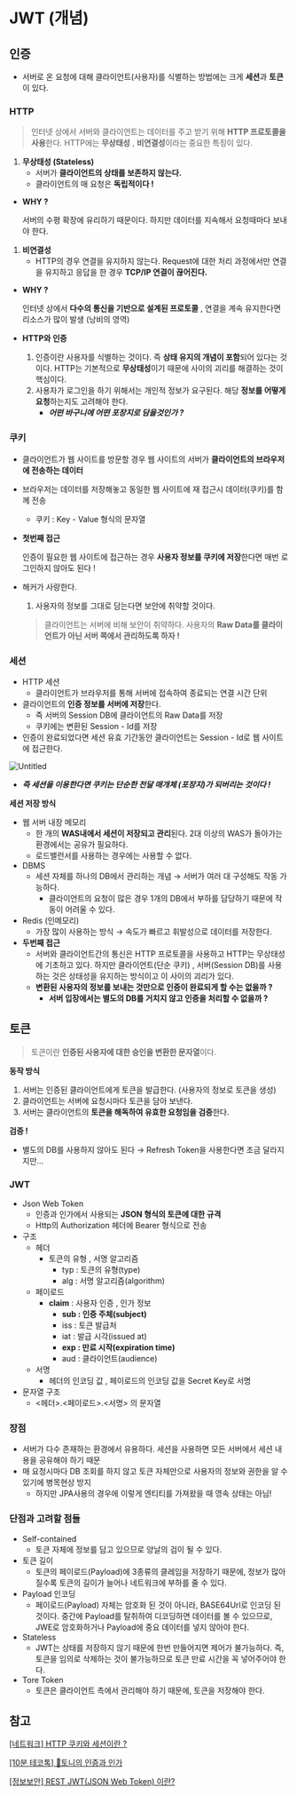 # JWT (개념)

## 인증

- 서버로 온 요청에 대해 클라이언트(사용자)를 식별하는 방법에는 크게 **세션**과 **토큰**이 있다.

### HTTP

> 인터넷 상에서 서버와 클라이언트는 데이터를 주고 받기 위해 **HTTP 프로토콜을 사용**한다. HTTP에는 **무상태성** , **비연결성**이라는 중요한 특징이 있다.
>
1. **무상태성 (Stateless)**
    - 서버가 **클라이언트의 상태를 보존하지 않는다.**
    - 클라이언트의 매 요청은 **독립적이다 !**
- **WHY ?**

  서버의 수평 확장에 유리하기 때문이다. 하지만 데이터를 지속해서 요청때마다 보내야 한다.

1. **비연결성**
    - HTTP의 경우 연결을 유지하지 않는다. Request에 대한 처리 과정에서만 연결을 유지하고 응답을 한 경우 **TCP/IP 연결이 끊어진다.**
- **WHY ?**

  인터넷 상에서 **다수의 통신을 기반으로 설계된 프로토콜** , 연결을 계속 유지한다면 리소스가 많이 발생 (낭비의 영역)

- **HTTP와 인증**
    1. 인증이란 사용자를 식별하는 것이다. 즉 **상태 유지의 개념이 포함**되어 있다는 것이다. HTTP는 기본적으로 **무상태성**이기 때문에 사이의 괴리를 해결하는 것이 핵심이다.
    2. 사용자가 로그인을 하기 위해서는 개인적 정보가 요구된다. 해당 **정보를 어떻게 요청**하는지도 고려해야 한다.
        - ***어떤 바구니에 어떤 포장지로 담을것인가 ?***

### 쿠키

- 클라이언트가 웹 사이트를 방문할 경우 웹 사이트의 서버가 **클라이언트의 브라우저에 전송하는 데이터**
- 브라우저는 데이터를 저장해놓고 동일한 웹 사이트에 재 접근시 데이터(쿠키)를 함께 전송
    - 쿠키 : Key - Value 형식의 문자열
- **첫번째 접근**

  인증이 필요한 웹 사이트에 접근하는 경우 **사용자 정보를 쿠키에 저장**한다면 매번 로그인하지 않아도 된다 !

- 해커가 사랑한다.
    1. 사용자의 정보를 그대로 담는다면 보안에 취약할 것이다.

  > 클라이언트는 서버에 비해 보안이 취약하다. 사용자의 **Raw Data를 클라이언트가 아닌 서버 쪽에서 관리하도록 하자 !**
  
### 세션

- HTTP 세션
    - 클라이언트가 브라우저를 통해 서버에 접속하여 종료되는 연결 시간 단위
- 클라이언트의 **인증 정보를 서버에 저장**한다.
    - 즉 서버의 Session DB에 클라이언트의 Raw Data를 저장
    - 쿠키에는 변환된 Session - Id를 저장
- 인증이 완료되었다면 세션 유효 기간동안 클라이언트는 Session - Id로 웹 사이트에 접근한다.

![Untitled](https://user-images.githubusercontent.com/84346055/277939604-b4c41f85-40e5-4d9e-b82d-dae0df8a7566.png)

- ***즉 세션을 이용한다면 쿠키는 단순한 전달 매개체 (포장지)가 되버리는 것이다 !***

**세션 저장 방식**

- 웹 서버 내장 메모리
    - 한 개의 **WAS내에서 세션이 저장되고 관리**된다. 2대 이상의 WAS가 돌아가는 환경에서는 공유가 필요하다.
    - 로드밸런서를 사용하는 경우에는 사용할 수 없다.
- DBMS
    - 세션 자체를 하나의 DB에서 관리하는 개념 → 서버가 여러 대 구성해도 작동 가능하다.
        - 클라이언트의 요청이 많은 경우 1개의 DB에서 부하를 담당하기 때문에 작동이 어려울 수 있다.
- Redis (인메모리)
    - 가장 많이 사용하는 방식 → 속도가 빠르고 휘발성으로 데이터를 저장한다.
- **두번째 접근**
    - 서버와 클라이언트간의 통신은 HTTP 프로토콜을 사용하고 HTTP는 무상태성에 기초하고 있다. 하지만 클라이언트(단순 쿠키) , 서버(Session DB)를 사용하는 것은 상태성을 유지하는 방식이고 이 사이의 괴리가 있다.
    - **변환된 사용자의 정보를 보내는 것만으로 인증이 완료되게 할 수는 없을까 ?**
        - **서버 입장에서는 별도의 DB를 거치지 않고 인증을 처리할 수 없을까 ?**

## 토큰

> 토큰이란 **인증된 사용자에 대한 승인을 변환한 문자열**이다.
>

**동작 방식**

1. 서버는 인증된 클라이언트에게 토큰을 발급한다. (사용자의 정보로 토큰을 생성)
2. 클라이언트는 서버에 요청시마다 토큰을 담아 보낸다.
3. 서버는 클라이언트의 **토큰을 해독하여 유효한 요청임을 검증**한다.

**검증 !**

- 별도의 DB를 사용하지 않아도 된다 → Refresh Token을 사용한다면 조금 달라지지만…

### JWT

- Json Web Token
    - 인증과 인가에서 사용되는 **JSON 형식의 토큰에 대한 규격**
    - Http의 Authorization 헤더에 Bearer <token> 형식으로 전송
- 구조
    - 헤더
        - 토큰의 유형 , 서명 알고리즘
            - typ : 토큰의 유형(type)
            - alg : 서명 알고리즘(algorithm)
    - 페이로드
        - **claim** : 사용자 인증 , 인가 정보
            - **sub : 인증 주체(subject)**
            - iss : 토큰 발급처
            - iat : 발급 시각(issued at)
            - **exp : 만료 시작(expiration time)**
            - aud : 클라이언트(audience)
    - 서명
        - 헤더의 인코딩 값 , 페이로드의 인코딩 값을 Secret Key로 서명
- 문자열 구조
    - <헤더>.<페이로드>.<서명> 의 문자열

### 장점

- 서버가 다수 존재하는 환경에서 유용하다. 세션을 사용하면 모든 서버에서 세션 내용을 공유해야 하기 때문
- 매 요청시마다 DB 조회를 하지 않고 토큰 자체만으로 사용자의 정보와 권한을 알 수 있기에 병목현상 방지
    - 하지만 JPA사용의 경우에 이렇게 엔티티를 가져왔을 때 영속 상태는 아님!

### 단점과 고려할 점들

- Self-contained
    - 토큰 자체에 정보를 담고 있으므로 양날의 검이 될 수 있다.
- 토큰 길이
    - 토큰의 페이로드(Payload)에 3종류의 클레임을 저장하기 때문에, 정보가 많아질수록 토큰의 길이가 늘어나 네트워크에 부하를 줄 수 있다.
- Payload 인코딩
    - 페이로드(Payload) 자체는 암호화 된 것이 아니라, BASE64Url로 인코딩 된 것이다. 중간에 Payload를 탈취하여 디코딩하면 데이터를 볼 수 있으므로, JWE로 암호화하거나 Payload에 중요 데이터를 넣지 않아야 한다.
- Stateless
    - JWT는 상태를 저장하지 않기 때문에 한번 만들어지면 제어가 불가능하다. 즉, 토큰을 임의로 삭제하는 것이 불가능하므로 토큰 만료 시간을 꼭 넣어주어야 한다.
- Tore Token
    - 토큰은 클라이언트 측에서 관리해야 하기 때문에, 토큰을 저장해야 한다.

## 참고

[[네트워크] HTTP 쿠키와 세션이란 ?](https://noahlogs.tistory.com/38)

[[10분 테코톡] 🎡토니의 인증과 인가](https://www.youtube.com/watch?v=y0xMXlOAfss&t=944s)

[[정보보안] REST JWT(JSON Web Token) 이란?](https://12bme.tistory.com/130)

